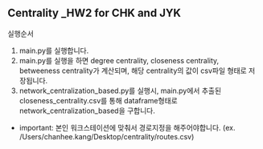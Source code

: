  ## Centrality _HW2 for CHK and JYK

실행순서
1. main.py를 실행합니다.
2. main.py를 실행을 하면 degree centrality, closeness centrality, betweeness centrality가 계산되며, 해당 centrality의 값이 csv파일 형태로 저장됩니다.
3. network_centralization_based.py를 실행시, main.py에서 추출된 closeness_centrality.csv를 통해 dataframe형태로 network_centralization_based을 구합니다.

* important: 본인 워크스테이션에 맞춰서 경로지정을 해주어야합니다. (ex. /Users/chanhee.kang/Desktop/centrality/routes.csv)
